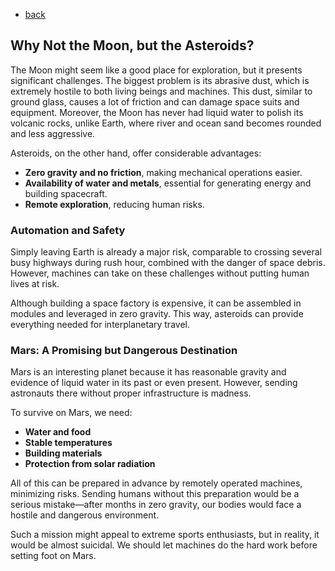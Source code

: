 - [back](https://github.com/0joseDark/dream-sonho/edit/main/doc-en/en-README.md)
## Why Not the Moon, but the Asteroids?

The Moon might seem like a good place for exploration, but it presents significant challenges. The biggest problem is its abrasive dust, which is extremely hostile to both living beings and machines. This dust, similar to ground glass, causes a lot of friction and can damage space suits and equipment. Moreover, the Moon has never had liquid water to polish its volcanic rocks, unlike Earth, where river and ocean sand becomes rounded and less aggressive.

Asteroids, on the other hand, offer considerable advantages:

- **Zero gravity and no friction**, making mechanical operations easier.  
- **Availability of water and metals**, essential for generating energy and building spacecraft.  
- **Remote exploration**, reducing human risks.  

### Automation and Safety

Simply leaving Earth is already a major risk, comparable to crossing several busy highways during rush hour, combined with the danger of space debris. However, machines can take on these challenges without putting human lives at risk.

Although building a space factory is expensive, it can be assembled in modules and leveraged in zero gravity. This way, asteroids can provide everything needed for interplanetary travel.

### Mars: A Promising but Dangerous Destination

Mars is an interesting planet because it has reasonable gravity and evidence of liquid water in its past or even present. However, sending astronauts there without proper infrastructure is madness.

To survive on Mars, we need:  
- **Water and food**  
- **Stable temperatures**  
- **Building materials**  
- **Protection from solar radiation**  

All of this can be prepared in advance by remotely operated machines, minimizing risks. Sending humans without this preparation would be a serious mistake—after months in zero gravity, our bodies would face a hostile and dangerous environment.  

Such a mission might appeal to extreme sports enthusiasts, but in reality, it would be almost suicidal. We should let machines do the hard work before setting foot on Mars.
